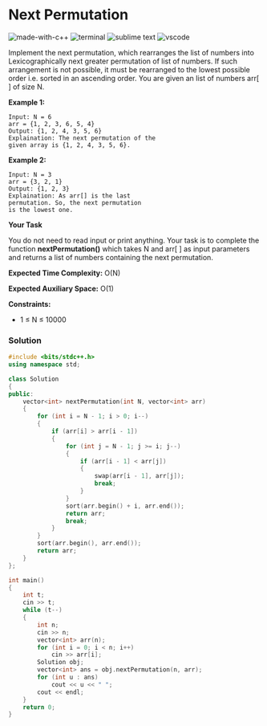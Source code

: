 # Next Permutation
![made-with-c++](https://img.shields.io/badge/Made%20with-C++-007396.svg)
![terminal](https://img.shields.io/badge/Windows%20Terminal-4D4D4D?logo=windows%20terminal&logoColor=white)
![sublime text](https://img.shields.io/badge/sublime_text-%23575757.svg?logo=sublime-text&logoColor=important)
![vscode](https://img.shields.io/badge/Visual_Studio_Code-0078D4?logo=visual%20studio%20code&logoColor=white)

Implement the next permutation, which rearranges the list of numbers into Lexicographically next greater permutation of list of numbers. If such arrangement is not possible, it must be rearranged to the lowest possible order i.e. sorted in an ascending order. You are given an list of numbers arr[ ] of size N.

__Example 1:__
```
Input: N = 6
arr = {1, 2, 3, 6, 5, 4}
Output: {1, 2, 4, 3, 5, 6}
Explaination: The next permutation of the
given array is {1, 2, 4, 3, 5, 6}.
```
__Example 2:__
```
Input: N = 3
arr = {3, 2, 1}
Output: {1, 2, 3}
Explaination: As arr[] is the last
permutation. So, the next permutation
is the lowest one.
```
__Your Task__

You do not need to read input or print anything. Your task is to complete the function **nextPermutation()** which takes N and arr[ ] as input parameters and returns a list of numbers containing the next permutation.

__Expected Time Complexity:__ O(N)

__Expected Auxiliary Space:__ O(1)

__Constraints:__
- 1 ≤ N ≤ 10000

### Solution
```cpp
#include <bits/stdc++.h>
using namespace std;

class Solution
{
public:
    vector<int> nextPermutation(int N, vector<int> arr)
    {
        for (int i = N - 1; i > 0; i--)
        {
            if (arr[i] > arr[i - 1])
            {
                for (int j = N - 1; j >= i; j--)
                {
                    if (arr[i - 1] < arr[j])
                    {
                        swap(arr[i - 1], arr[j]);
                        break;
                    }
                }
                sort(arr.begin() + i, arr.end());
                return arr;
                break;
            }
        }
        sort(arr.begin(), arr.end());
        return arr;
    }
};

int main()
{
    int t;
    cin >> t;
    while (t--)
    {
        int n;
        cin >> n;
        vector<int> arr(n);
        for (int i = 0; i < n; i++)
            cin >> arr[i];
        Solution obj;
        vector<int> ans = obj.nextPermutation(n, arr);
        for (int u : ans)
            cout << u << " ";
        cout << endl;
    }
    return 0;
}
```